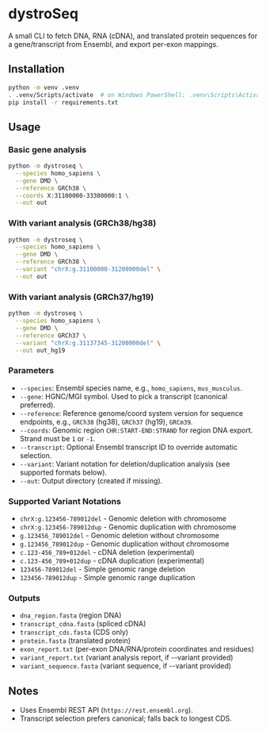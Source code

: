 # dystroSeq

A small CLI to fetch DNA, RNA (cDNA), and translated protein sequences for a gene/transcript from Ensembl, and export per-exon mappings.

## Installation

```bash
python -m venv .venv
. .venv/Scripts/activate  # on Windows PowerShell: .venv\Scripts\Activate.ps1
pip install -r requirements.txt
```

## Usage

### Basic gene analysis
```bash
python -m dystroseq \
  --species homo_sapiens \
  --gene DMD \
  --reference GRCh38 \
  --coords X:31100000-33300000:1 \
  --out out
```

### With variant analysis (GRCh38/hg38)
```bash
python -m dystroseq \
  --species homo_sapiens \
  --gene DMD \
  --reference GRCh38 \
  --variant "chrX:g.31100000-31200000del" \
  --out out
```

### With variant analysis (GRCh37/hg19)
```bash
python -m dystroseq \
  --species homo_sapiens \
  --gene DMD \
  --reference GRCh37 \
  --variant "chrX:g.31137345-31200000del" \
  --out out_hg19
```

### Parameters
- `--species`: Ensembl species name, e.g., `homo_sapiens`, `mus_musculus`.
- `--gene`: HGNC/MGI symbol. Used to pick a transcript (canonical preferred).
- `--reference`: Reference genome/coord system version for sequence endpoints, e.g., `GRCh38` (hg38), `GRCh37` (hg19), `GRCm39`.
- `--coords`: Genomic region `CHR:START-END:STRAND` for region DNA export. Strand must be `1` or `-1`.
- `--transcript`: Optional Ensembl transcript ID to override automatic selection.
- `--variant`: Variant notation for deletion/duplication analysis (see supported formats below).
- `--out`: Output directory (created if missing).

### Supported Variant Notations
- `chrX:g.123456-789012del` - Genomic deletion with chromosome
- `chrX:g.123456-789012dup` - Genomic duplication with chromosome  
- `g.123456_789012del` - Genomic deletion without chromosome
- `g.123456_789012dup` - Genomic duplication without chromosome
- `c.123-456_789+012del` - cDNA deletion (experimental)
- `c.123-456_789+012dup` - cDNA duplication (experimental)
- `123456-789012del` - Simple genomic range deletion
- `123456-789012dup` - Simple genomic range duplication

### Outputs
- `dna_region.fasta` (region DNA)
- `transcript_cdna.fasta` (spliced cDNA)
- `transcript_cds.fasta` (CDS only)
- `protein.fasta` (translated protein)
- `exon_report.txt` (per-exon DNA/RNA/protein coordinates and residues)
- `variant_report.txt` (variant analysis report, if --variant provided)
- `variant_sequence.fasta` (variant sequence, if --variant provided)

## Notes
- Uses Ensembl REST API (`https://rest.ensembl.org`).
- Transcript selection prefers canonical; falls back to longest CDS.
